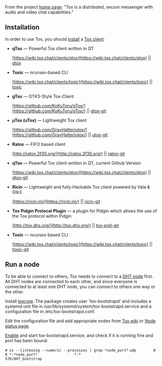 From the project [home page](https://tox.chat/): "Tox is a distributed, secure messenger with audio and video chat capabilities."

## Installation

In order to use Tox, you should [install](/index.php/Install "Install") a [Tox client](https://wiki.tox.chat/clients):

*   **qTox** — Powerful Tox client written in QT

	[https://wiki.tox.chat/clients/qtox](https://wiki.tox.chat/clients/qtox) || [qtox](https://www.archlinux.org/packages/?name=qtox)

*   **Toxic** — ncurses-based CLI

	[https://wiki.tox.chat/clients/toxic](https://wiki.tox.chat/clients/toxic) || [toxic](https://www.archlinux.org/packages/?name=toxic)

*   **gTox** — GTK3-Style Tox-Client

	[https://github.com/KoKuToru/gTox/](https://github.com/KoKuToru/gTox/) || [gtox-git](https://aur.archlinux.org/packages/gtox-git/)

*   **µTox (uTox)** — Lightweight Tox client

	[https://github.com/GrayHatter/utox/](https://github.com/GrayHatter/utox/) || [utox-git](https://aur.archlinux.org/packages/utox-git/)

*   **Ratox** — FIFO based client

	[http://ratox.2f30.org/](http://ratox.2f30.org/) || [ratox-git](https://aur.archlinux.org/packages/ratox-git/)

*   **qTox** — Powerful Tox client written in QT, current Github Version

	[https://wiki.tox.chat/clients/qtox](https://wiki.tox.chat/clients/qtox) || [qtox-git](https://aur.archlinux.org/packages/qtox-git/)

*   **Ricin** — Lightweight and fully-Hackable Tox client powered by Vala & Gtk3

	[https://ricin.im/](https://ricin.im/) || [ricin-git](https://aur.archlinux.org/packages/ricin-git/)

*   **Tox Pidgin Protocol Plugin** — a plugin for Pidgin which allows the use of the Tox protocol within Pidgin

	[http://tox.dhs.org/](http://tox.dhs.org/) || [tox-prpl-git](https://aur.archlinux.org/packages/tox-prpl-git/)

*   **Toxic** — ncurses-based CLI

	[https://wiki.tox.chat/clients/toxic](https://wiki.tox.chat/clients/toxic) || [toxic-git](https://aur.archlinux.org/packages/toxic-git/)

## Run a node

To be able to connect to others, Tox needs to connect to a [DHT node](https://wiki.tox.chat/users/nodes) first. All DHT nodes are connected to each other, and since everyone is connected to at least one DHT node, you can connect to others one way or the other.

Install [toxcore](https://www.archlinux.org/packages/?name=toxcore). The package creates user 'tox-bootstrapd' and includes a systemd unit file in /usr/lib/systemd/system/tox-bootstrapd.service and a configuration file in /etc/tox-bootstrapd.conf.

Edit the configuration file and add appropriate nodes from [Tox wiki](https://wiki.tox.chat/users/nodes) or [Node status page](https://nodes.tox.chat/).

[Enable](/index.php/Enable "Enable") and start tox-bootstrapd.service, and check if it is running fine and port has been bound:

 `# ss --listening --numeric --processes | grep *node_port*`  `udp        0      0 *:*node_port*                 *:*                                 576/DHT_bootstrap`